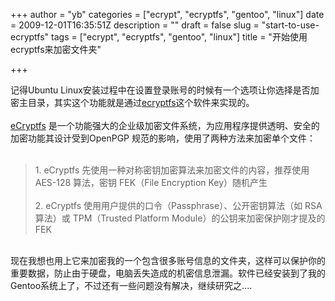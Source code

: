 +++
author = "yb"
categories = ["ecrypt", "ecryptfs", "gentoo", "linux"]
date = 2009-12-01T16:35:51Z
description = ""
draft = false
slug = "start-to-use-ecryptfs"
tags = ["ecrypt", "ecryptfs", "gentoo", "linux"]
title = "开始使用ecryptfs来加密文件夹"

+++


记得Ubuntu Linux安装过程中在设置登录账号的时候有一个选项让你选择是否加密主目录，其实这个功能就是通过<a class="" href="https://launchpad.net/ecryptfs">ecryptfs</a>这个软件来实现的。<br><br><a class="" href="https://launchpad.net/ecryptfs">eCryptfs</a> 是一个功能强大的企业级加密文件系统，为应用程序提供透明、安全的加密功能其设计受到OpenPGP 规范的影响，使用了两种方法来加密单个文件：
<br><br><blockquote>1. eCryptfs 先使用一种对称密钥加密算法来加密文件的内容，推荐使用 AES-128 算法，密钥 FEK（File Encryption
Key）随机产生<br><br>2. eCryptfs 使用用户提供的口令（Passphrase）、公开密钥算法（如 RSA 算法）或 TPM（Trusted Platform Module）的公钥来加密保护刚才提及的 FEK<br></blockquote><br>现在我想也用上它来加密我的一个包含很多账号信息的文件夹，这样可以保护你的重要数据，防止由于硬盘，电脑丢失造成的机密信息泄漏。软件已经安装到了我的Gentoo系统上了，不过还有一些问题没有解决，继续研究之....<br><br>


